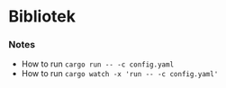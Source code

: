 # Bibliotek

### Notes

- How to run `cargo run -- -c config.yaml`
- How to run `cargo watch -x 'run -- -c config.yaml'`
